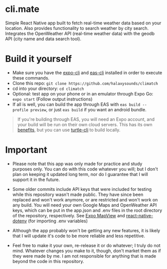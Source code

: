 # cli.mate

Simple React Native app built to fetch real-time weather data based on your location. Also provides functionality to search weather by city search.
Integrates the OpenWeather API (real-time weather data) with the geodb API (city name and data search tool).

# Build it yourself

- Make sure you have the [expo-cli](https://docs.expo.dev/get-started/installation/) and [eas-cli](https://github.com/expo/eas-cli) installed in order to execute these commands.
- Clone this repo:
`git clone https://github.com/halaxysounds/climatch`
- cd into your directory:
`cd climatch`
- Optional: test app on your phone or in an emulator through Expo Go:
`expo start` (Follow output instructions)
- If all is well, you can build the app through EAS with `eas build --profile preview`, or just `eas build` if you want an android bundle.
> If you're building through EAS, you will need an Expo account, and your build will be run on their own cloud servers. This has its own [benefits](https://expo.dev/eas), but you can use [turtle-cli](https://docs.expo.dev/classic/turtle-cli/) to build locally.
# Important
- Please note that this app was only made for practice and study purposes only. You can do with this code whatever you will; but I don't plan on keeping it updated long term, nor do I guarantee that I will support it in the future.

- Some older commits include API keys that were included for testing while this repository wasn't made public. They have since been replaced and won't work anymore, or are restricted and won't work on any build. You will need your own Google Maps and OpenWeather API keys, which can be put in the app.json and .env files in the root directory of the repository, respectively.
See [Expo MapView](https://docs.expo.dev/versions/latest/sdk/map-view/) and [react-native-dotenv](https://github.com/goatandsheep/react-native-dotenv) (for importing .env variables)

- Although the app probably won't be getting any new features, it is likely that I will update it's code to be more reliable and less repetitive.

- Feel free to make it your own, re-release it or do whatever; I truly do not mind. Whatever changes you make to it, though, don't market them as if they were made by me. I am not responsible for anything that is made beyond the code in this repository.
